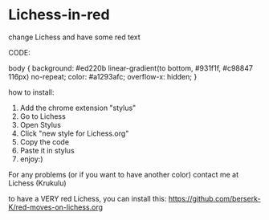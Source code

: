 # Lichess-in-red
change Lichess and have some red text

CODE:

body {
    background: #ed220b linear-gradient(to bottom, #931f1f, #c98847 116px) no-repeat;
    color: #a1293afc;
    overflow-x: hidden;
}

how to install: 

1. Add the chrome extension "stylus"
2. Go to Lichess
3. Open Stylus
4. Click "new style for Lichess.org"
5. Copy the code
6. Paste it in stylus
7. enjoy:)

For any problems (or if you want to have another color) contact me at Lichess (Krukulu)

to have a VERY red Lichess, you can install this: https://github.com/berserk-K/red-moves-on-lichess.org
